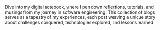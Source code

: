 Dive into my digital notebook, where I pen down reflections, tutorials, and musings from my journey in software engineering. This collection of blogs serves as a tapestry of my experiences, each post weaving a unique story about challenges conquered, technologies explored, and lessons learned
